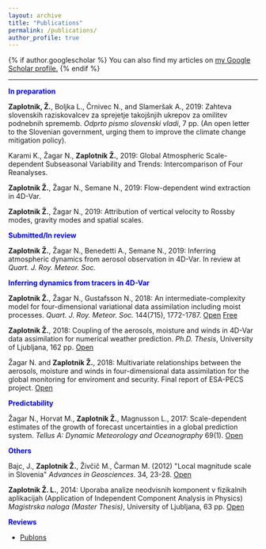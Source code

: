 ```yaml
---
layout: archive
title: "Publications"
permalink: /publications/
author_profile: true
---
```


{% if author.googlescholar %}
  You can also find my articles on <u><a href="{{author.googlescholar}}">my Google Scholar profile</a>.</u>
{% endif %}

---
<b><font color="#0000ff">In preparation</font></b>

<b>Zaplotnik, Ž.</b>, Boljka L., Črnivec N., and Slameršak A., 2019: Zahteva slovenskih raziskovalcev za sprejetje takojšnjih ukrepov za omilitev podnebnih sprememb. <i>Odprto pismo slovenski vladi</i>, 7 pp. (An open letter to the Slovenian government, urging them to improve the climate change mitigation policy).

Karami K., Žagar N., <b>Zaplotnik Ž.</b>, 2019: Global Atmospheric Scale-dependent Subseasonal Variability and Trends: Intercomparison of Four Reanalyses.

<b>Zaplotnik Ž.</b>, Žagar N., Semane N., 2019: Flow-dependent wind extraction in 4D-Var.

<b>Zaplotnik Ž.</b>, Žagar N., 2019: Attribution of vertical velocity to Rossby modes, gravity modes and spatial scales.


<b><font color="#0000ff">Submitted/In review</font></b>

<b>Zaplotnik Ž.</b>, Žagar N., Benedetti A., Semane N., 2019: Inferring atmospheric dynamics from aerosol observation in 4D-Var. In review at <i>Quart. J. Roy. Meteor. Soc.</i>


<b><font color="#0000ff">Inferring dynamics from tracers in 4D-Var</font></b>

<b>Zaplotnik Ž.</b>, Žagar N., Gustafsson N., 2018: An intermediate-complexity model for four-dimensional variational data assimilation including moist processes. <i>Quart. J. Roy. Meteor. Soc.</i> 144(715), 1772-1787. [Open](https://rmets.onlinelibrary.wiley.com/doi/10.1002/qj.3338)  [Free](https://repozitorij.uni-lj.si/Dokument.php?id=116382&lang=slv)

<b>Zaplotnik Ž.</b>, 2018: Coupling of the aerosols, moisture and winds in 4D-Var data assimilation for numerical weather prediction. <i>Ph.D. Thesis</i>, University of Ljubljana, 162 pp. [Open](https://repozitorij.uni-lj.si/Dokument.php?id=114883&lang=slv)

Žagar N. and <b>Zaplotnik Ž.</b>, 2018: Multivariate relationships between the aerosols, moisture and winds in four-dimensional data assimilation for the global monitoring for enviroment and security. Final report of ESA-PECS project. [Open](https://www.fmf.uni-lj.si/~zagarn/downloads/FinalReport_Contract_no_4000106730.pdf)


<b><font color="#0000ff">Predictability</font></b>

Žagar N., Horvat M., <b>Zaplotnik Ž.</b>, Magnusson L., 2017: Scale-dependent estimates of the growth of forecast uncertainties in a global prediction system. <i>Tellus A: Dynamic Meteorology and Oceanography</i> 69(1). [Open](https://www.tandfonline.com/doi/full/10.1080/16000870.2017.1287492)


<b><font color="#0000ff">Others</font></b>

Bajc, J., <b>Zaplotnik Ž.</b>, Živčič M., Čarman M. (2012) "Local magnitude scale in Slovenia" <i>Advances in Geosciences</i>. 34, 23-28. [Open](https://www.adv-geosci.net/34/23/2013/)

<b>Zaplotnik Ž. L.</b>, 2014: Uporaba analize neodvisnih komponent v fizikalnih aplikacijah (Application of Independent Component Analysis in Physics) <i>Magistrska naloga (Master Thesis)</i>, University of Ljubljana, 63 pp. [Open](https://repozitorij.uni-lj.si/Dokument.php?id=106242&lang=slv)


<b><font color="#0000ff">Reviews</font></b>

* [Publons](https://publons.com/researcher/3135134/ziga-zaplotnik/)
